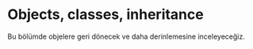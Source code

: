# Objects, classes, inheritance

Bu bölümde objelere geri dönecek ve daha derinlemesine inceleyeceğiz.